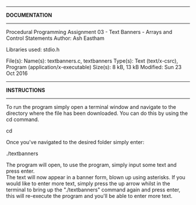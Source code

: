 *****************
**DOCUMENTATION**
*****************

Procedural Programming Assignment 03 - Text Banners - Arrays and Control Statements
Author: Ash Eastham 

Libraries used: stdio.h

File(s):
Name(s):  textbanners.c, textbanners 
Type(s):  Text (text/x-csrc), Program (application/x-executable)
Size(s):  8 kB, 13 kB
Modified: Sun 23 Oct 2016

****************
**INSTRUCTIONS**
****************

To run the program simply open a terminal window and navigate to the directory
where the file has been downloaded.  You can do this by using the cd command.

cd <folder path>

Once you've navigated to the desired folder simply enter:

./textbanners

The program will open, to use the program, simply input some text and press enter.  
The text will now appear in a banner form, blown up using asterisks.  If you would
like to enter more text, simply press the up arrow whilst in the terminal to bring
up the "./textbanners" command again and press enter, this will re-execute the program and
you'll be able to enter more text.